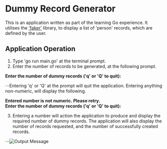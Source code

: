 # Dummy Record Generator
This is an application written as part of the learning Go experience. It utilises the ['faker'](https://github.com/manveru/faker) library, to display a list of 'person' records, which are defined by the user.
## Application Operation
1. Type 'go run main.go' at the terminal prompt.
2. Enter the number of records to be generated, at the following prompt.

**Enter the number of dummy records ('q' or 'Q' to quit):**

⋅⋅⋅Entering 'q' or 'Q' at the prompt will quit the application. Entering anything non-numeric, will display the following.

**Entered number is not numeric. Please retry.**  
**Enter the number of dummy records ('q' or 'Q' to quit):**

3. Entering a number will action the application to produce and display the required number of dummy records. The application will also display the number of records requested, and the number of successfully created records.

⋅⋅⋅![Output Message](http://www.weeksontheweb.co.uk/images/readme-images/output.png)


